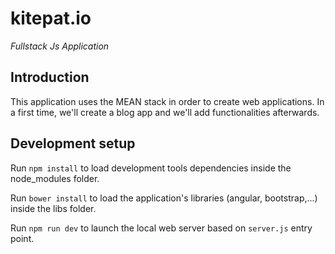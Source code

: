 # kitepat.io
*Fullstack Js Application*

## Introduction
This application uses the MEAN stack in order to create web applications. In a first time, we'll create a blog app and we'll add functionalities afterwards.

## Development setup
Run `npm install` to load development tools dependencies inside the node_modules folder.

Run `bower install` to load the application's libraries (angular, bootstrap,...) inside the libs folder.

Run `npm run dev` to launch the local web server based on `server.js` entry point.
